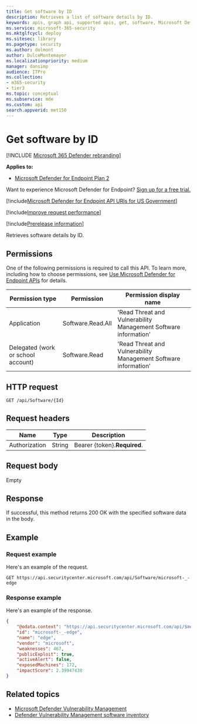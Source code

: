 ```yaml
---
title: Get software by ID
description: Retrieves a list of software details by ID.
keywords: apis, graph api, supported apis, get, software, Microsoft Defender for Endpoint tvm api, mdvm, Microsoft Defender Vulnerability Management
ms.service: microsoft-365-security
ms.mktglfcycl: deploy
ms.sitesec: library
ms.pagetype: security
ms.author: dolmont
author: DulceMontemayor
ms.localizationpriority: medium
manager: dansimp
audience: ITPro
ms.collection: 
- m365-security
- tier3
ms.topic: conceptual
ms.subservice: mde
ms.custom: api
search.appverid: met150
---
```


# Get software by ID

[!INCLUDE [Microsoft 365 Defender rebranding](../../includes/microsoft-defender.md)]

**Applies to:** 
- [Microsoft Defender for Endpoint Plan 2](https://go.microsoft.com/fwlink/p/?linkid=2154037)

Want to experience Microsoft Defender for Endpoint? [Sign up for a free trial.](https://signup.microsoft.com/create-account/signup?products=7f379fee-c4f9-4278-b0a1-e4c8c2fcdf7e&ru=https://aka.ms/MDEp2OpenTrial?ocid=docs-wdatp-exposedapis-abovefoldlink)

[!include[Microsoft Defender for Endpoint API URIs for US Government](../../includes/microsoft-defender-api-usgov.md)]

[!include[Improve request performance](../../includes/improve-request-performance.md)]

[!include[Prerelease information](../../includes/prerelease.md)]

Retrieves software details by ID.

## Permissions

One of the following permissions is required to call this API. To learn more, including how to choose permissions, see [Use Microsoft Defender for Endpoint APIs](apis-intro.md) for details.

Permission type|Permission|Permission display name
---|---|---
Application|Software.Read.All|'Read Threat and Vulnerability Management Software information'
Delegated (work or school account)|Software.Read|'Read Threat and Vulnerability Management Software information'

## HTTP request

```http
GET /api/Software/{Id}
```

## Request headers

Name|Type|Description
---|---|---
Authorization|String|Bearer {token}.**Required**.

## Request body

Empty

## Response

If successful, this method returns 200 OK with the specified software data in the body.

## Example

### Request example

Here's an example of the request.

```http
GET https://api.securitycenter.microsoft.com/api/Software/microsoft-_-edge
```

### Response example

Here's an example of the response.

```json
{
    "@odata.context": "https://api.securitycenter.microsoft.com/api/$metadata#Software/$entity",
    "id": "microsoft-_-edge",
    "name": "edge",
    "vendor": "microsoft",
    "weaknesses": 467,
    "publicExploit": true,
    "activeAlert": false,
    "exposedMachines": 172,
    "impactScore": 2.39947438
}
```

## Related topics

- [Microsoft Defender Vulnerability Management](/microsoft-365/security/defender-endpoint/next-gen-threat-and-vuln-mgt)
- [Defender Vulnerability Management software inventory](/microsoft-365/security/defender-endpoint/tvm-software-inventory)
